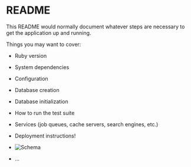 # README

This README would normally document whatever steps are necessary to get the
application up and running.

Things you may want to cover:

* Ruby version

* System dependencies

* Configuration

* Database creation

* Database initialization

* How to run the test suite

* Services (job queues, cache servers, search engines, etc.)

* Deployment instructions!

* ![Schema](https://user-images.githubusercontent.com/81220681/137611026-7e72af81-5c61-4bf6-9c84-82316aed8da1.png)


* ...
